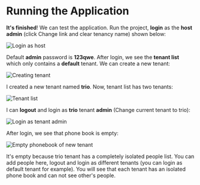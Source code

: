# Running the Application

**It's finished**! We can test the application. Run the project, **login** as the **host admin** (click Change link and clear tenancy name) shown below:

<img src="D:/Github/documents/docs/en/images/login-as-host-5.png" alt="Login as host" class="img-thumbnail" />

Default **admin** password is **123qwe**. After login, we see the **tenant list** which only contains a **default** tenant. We can create a new tenant:

<img src="D:/Github/documents/docs/en/images/create-tenant-7.png" alt="Creating tenant" class="img-thumbnail" />

I created a new tenant named **trio**. Now, tenant list has two tenants:

<img src="D:/Github/documents/docs/en/images/tenant-list-with-2-tenant-2.png" alt="Tenant list" class="img-thumbnail" />

I can **logout** and login as **trio** tenant **admin** (Change current tenant to trio):

<img src="D:/Github/documents/docs/en/images/login-as-trio3.png" alt="Login as tenant admin" class="img-thumbnail" />

After login, we see that phone book is empty:

<img src="D:/Github/documents/docs/en/images/phonebook-empty2.png" alt="Empty phonebook of new tenant" class="img-thumbnail" />

It's empty because trio tenant has a completely isolated people list.
You can add people here, logout and login as different tenants (you can
login as default tenant for example). You will see that each tenant has
an isolated phone book and can not see other's people.